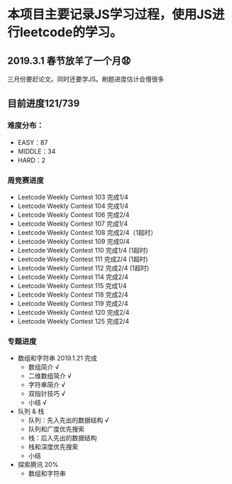 # 本项目主要记录JS学习过程，使用JS进行leetcode的学习。
## 2019.3.1    春节放羊了一个月😧
三月份要赶论文。同时还要学JS。刷题进度估计会慢很多
## 目前进度121/739
### 难度分布：
* EASY：87
* MIDDLE：34
* HARD：2
### 周竞赛进度
* Leetcode Weekly Contest 103 完成1/4
* Leetcode Weekly Contest 104 完成1/4
* Leetcode Weekly Contest 106 完成2/4
* Leetcode Weekly Contest 107 完成1/4
* Leetcode Weekly Contest 108 完成2/4（1超时）
* Leetcode Weekly Contest 109 完成0/4
* Leetcode Weekly Contest 110 完成1/4 (1超时)
* Leetcode Weekly Contest 111 完成2/4 (1超时)
* Leetcode Weekly Contest 112 完成2/4 (1超时)
* Leetcode Weekly Contest 114 完成2/4
* Leetcode Weekly Contest 115 完成1/4
* Leetcode Weekly Contest 118 完成2/4
* Leetcode Weekly Contest 119 完成2/4
* Leetcode Weekly Contest 120 完成2/4
* Leetcode Weekly Contest 125 完成2/4
### 专题进度
* 数组和字符串 2019.1.21 完成
  * 数组简介 √
  * 二维数组简介 √
  * 字符串简介 √
  * 双指针技巧 √
  * 小结 √
* 队列 & 栈
  * 队列：先入先出的数据结构 √
  * 队列和广度优先搜索
  * 栈：后入先出的数据结构
  * 栈和深度优先搜索
  * 小结
* 探索腾讯 20%
  * 数组和字符串
